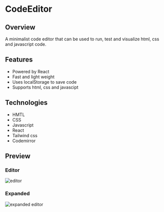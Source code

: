 <h1>
  CodeEditor
</h1>

## Overview

A minimalist code editor that can be used to run, test and visualize html, css and javascript code.

## Features

<ul>
  <li>Powered by React</li>
  <li>Fast and light weight</li>
  <li>Uses localStorage to save code</li>
  <li>Supports html, css and javascipt</li>
</ul>

## Technologies

<ul>
  <li>HMTL</li>
  <li>CSS</li>
  <li>Javascript</li>
  <li>React</li>
  <li>Tailwind css</li>
  <li>Codemirror</li>
</ul>

## Preview

<h3>Editor</h3>
<img alt='editor' src='https://github.com/shakir-xcode/code-editor/assets/125987776/6cd4dd8f-c64b-43d9-8c42-0e3c4f41ce5f' />

<h3>Expanded</h3>
<img alt='expanded editor' src='https://github.com/shakir-xcode/code-editor/assets/125987776/6fab0e97-794c-4699-bd5f-839fc13e5563' />
